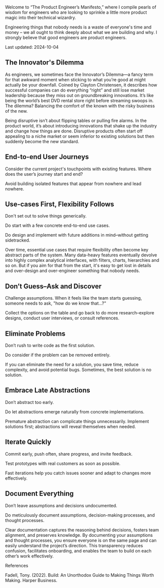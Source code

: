 Welcome to “The Product Engineer’s Manifesto,” where I compile pearls of wisdom for engineers who are looking to sprinkle a little more product magic into their technical wizardry.

Engineering things that nobody needs is a waste of everyone's time and money – we all ought to think deeply about what we are building and why. I strongly believe that good engineers are product engineers.

Last updated: 2024-10-04

## The Innovator's Dilemma

As engineers, we sometimes face the Innovator’s Dilemma—a fancy term for that awkward moment when sticking to what you’re good at might actually be your downfall. Coined by Clayton Christensen, it describes how successful companies can do everything “right” and still lose market leadership because they miss out on groundbreaking innovations. It’s like being the world’s best DVD rental store right before streaming swoops in. The dilemma? Balancing the comfort of the known with the risky business of the new.

Being disruptive isn’t about flipping tables or pulling fire alarms. In the product world, it’s about introducing innovations that shake up the industry and change how things are done. Disruptive products often start off appealing to a niche market or seem inferior to existing solutions but then suddenly become the new standard.

## End-to-end User Journeys

Consider the current project's touchpoints with existing features. Where does the user’s journey start and end?

Avoid building isolated features that appear from nowhere and lead nowhere.

## Use-cases First, Flexibility Follows

Don't set out to solve things generically.

Do start with a few concrete end-to-end use cases.

Do design and implement with future additions in mind–without getting sidetracked.

Over time, essential use cases that require flexibility often become key abstract parts of the system.
Many data-heavy features eventually devolve into highly complex analytical interfaces, with filters, charts, hierarchies and so on.
But if you aim for that from the start, it's easy to get lost in details and over-design and over-engineer something that nobody needs.

## Don’t Guess–Ask and Discover

Challenge assumptions. When it feels like the team starts guessing, someone needs to ask, "how do we know that...?"

Collect the options on the table and go back to do more research–explore designs, conduct user interviews, or consult references.

## Eliminate Problems

Don’t rush to write code as the first solution.

Do consider if the problem can be removed entirely.

If you can eliminate the need for a solution, you save time, reduce complexity, and avoid potential bugs.
Sometimes, the best solution is no solution.

## Embrace Late Abstractions

Don’t abstract too early.

Do let abstractions emerge naturally from concrete implementations.

Premature abstraction can complicate things unnecessarily. Implement solutions first; abstractions will reveal themselves when needed.

## Iterate Quickly

Commit early, push often, share progress, and invite feedback.

Test prototypes with real customers as soon as possible.

Fast iterations help you catch issues sooner and adapt to changes more effectively.

## Document Everything

Don’t leave assumptions and decisions undocumented.

Do meticulously document assumptions, decision-making processes, and thought processes.

Clear documentation captures the reasoning behind decisions, fosters team alignment, and preserves knowledge. By documenting your assumptions and thought processes, you ensure everyone is on the same page and can easily understand the project’s direction. This transparency reduces confusion, facilitates onboarding, and enables the team to build on each other’s work effectively.


References

Fadell, Tony. (2022). Build: An Unorthodox Guide to Making Things Worth Making. Harper Business.

